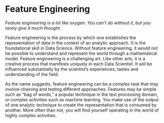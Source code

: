 Feature Engineering
===================

<I>Feature engineering is a lot like oxygen. You can’t do without it, but you rarely give it much thought.</I>

Feature engineering is the process by which one establishes the representation of data in the context of an analytic approach. It is the foundational skill in Data Science. Without feature engineering, it would not be possible to understand and represent the world through a mathematical model. Feature engineering is a challenging art. Like other arts, it is a creative process that manifests uniquely in each Data Scientist. It will be influenced substantially by the scientist’s experiences, tastes and understanding of the field. <br>

As the name suggests, feature engineering can be a complex task that may involve chaining and testing different approaches. Features may be simple such as “bag of words,” a popular technique in the text processing domain, or complex activities such as machine learning. You make use of the output of one analytic technique to create the representation that is consumed by another. More often than not, you will find yourself operating in the world of highly complex activities.

